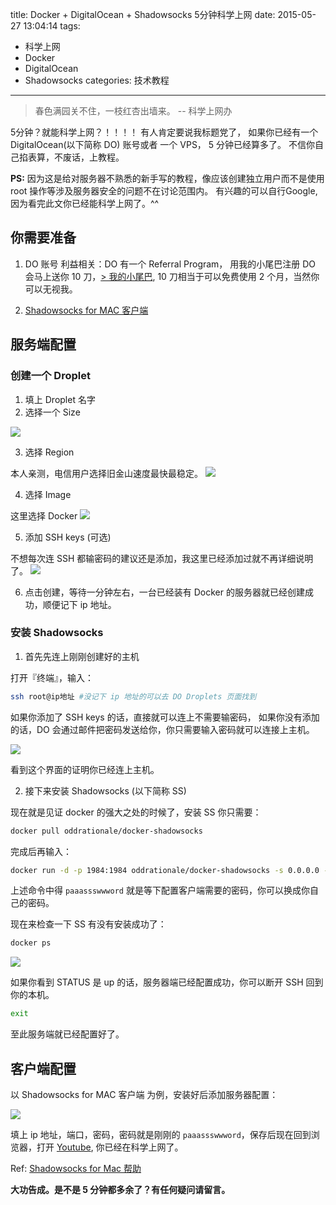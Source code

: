 title: Docker + DigitalOcean + Shadowsocks 5分钟科学上网
date: 2015-05-27 13:04:14
tags:
- 科学上网
- Docker
- DigitalOcean
- Shadowsocks
categories: 技术教程
---

<blockquote class="blockquote-center">
  春色满园关不住，一枝红杏出墙来。
  -- 科学上网办
</blockquote>

5分钟？就能科学上网？！！！！
有人肯定要说我标题党了，
如果你已经有一个 DigitalOcean(以下简称 DO) 账号或者 一个 VPS，
5 分钟已经算多了。
不信你自己掐表算，不废话，上教程。

**PS:**
因为这是给对服务器不熟悉的新手写的教程，像应该创建独立用户而不是使用 root 操作等涉及服务器安全的问题不在讨论范围内。
有兴趣的可以自行Google, 因为看完此文你已经能科学上网了。^^

## 你需要准备
1. DO 账号
利益相关：DO 有一个 Referral Program，
用我的小尾巴注册 DO 会马上送你 10 刀，[> 我的小尾巴](https://www.digitalocean.com/?refcode=3f22be5d5073),
10 刀相当于可以免费使用 2 个月，当然你可以无视我。

2. [Shadowsocks for MAC 客户端](https://github.com/shadowsocks/shadowsocks-iOS/wiki/Shadowsocks-for-OSX-%E5%B8%AE%E5%8A%A9)

## 服务端配置

### 创建一个 Droplet
1. 填上 Droplet 名字
2. 选择一个 Size

  ![](http://ww4.sinaimg.cn/large/6273fe87gw1esiqw092odj20nb0dhdhi.jpg)

3. 选择 Region

  本人亲测，电信用户选择旧金山速度最快最稳定。
  ![](http://ww3.sinaimg.cn/large/6273fe87gw1esir1x330ej20my0abq3l.jpg)

4. 选择 Image

  这里选择 Docker
  ![](http://ww1.sinaimg.cn/large/6273fe87gw1esiqzg1zg7j20mw0iaq5o.jpg)

5. 添加 SSH keys (可选)

  不想每次连 SSH 都输密码的建议还是添加，我这里已经添加过就不再详细说明了。
  ![](http://ww4.sinaimg.cn/large/6273fe87gw1esir3f0dppj20n205omxj.jpg)

6. 点击创建，等待一分钟左右，一台已经装有 Docker 的服务器就已经创建成功，顺便记下 ip 地址。

### 安装 Shadowsocks
1. 首先先连上刚刚创建好的主机

  打开『终端』，输入：
  ```bash
  ssh root@ip地址 #没记下 ip 地址的可以去 DO Droplets 页面找到
  ```
  如果你添加了 SSH keys 的话，直接就可以连上不需要输密码，
  如果你没有添加的话，DO 会通过邮件把密码发送给你，你只需要输入密码就可以连接上主机。

  ![](http://ww4.sinaimg.cn/large/6273fe87gw1esirintsx3j20l30bb0w1.jpg)

  看到这个界面的证明你已经连上主机。

2. 接下来安装 Shadowsocks (以下简称 SS)

  现在就是见证 docker 的强大之处的时候了，安装 SS 你只需要：
  ```bash
  docker pull oddrationale/docker-shadowsocks
  ```
  完成后再输入：
  ```bash
  docker run -d -p 1984:1984 oddrationale/docker-shadowsocks -s 0.0.0.0 -p 1984 -k paaassswwword -m aes-256-cfb
  ```
  上述命令中得 `paaassswwword` 就是等下配置客户端需要的密码，你可以换成你自己的密码。

  现在来检查一下 SS 有没有安装成功了：
  ```bash
  docker ps
  ```

  ![](http://ww1.sinaimg.cn/large/6273fe87gw1esirwqntidj219l01uq3z.jpg)

  如果你看到 STATUS 是 up 的话，服务器端已经配置成功，你可以断开 SSH 回到你的本机。
  ```bash
  exit
  ```

  至此服务端就已经配置好了。

## 客户端配置

以 Shadowsocks for MAC 客户端 为例，安装好后添加服务器配置：

![](http://ww1.sinaimg.cn/large/6273fe87gw1esis28f4isj20go0bdt9h.jpg)

填上 ip 地址，端口，密码，密码就是刚刚的 `paaassswwword`，保存后现在回到浏览器，打开 [Youtube](http://youtube.com), 你已经在科学上网了。

Ref: [Shadowsocks for Mac 帮助](https://github.com/shadowsocks/shadowsocks-iOS/wiki/Shadowsocks-for-OSX-%E5%B8%AE%E5%8A%A9)

**大功告成。是不是 5 分钟都多余了？有任何疑问请留言。**
